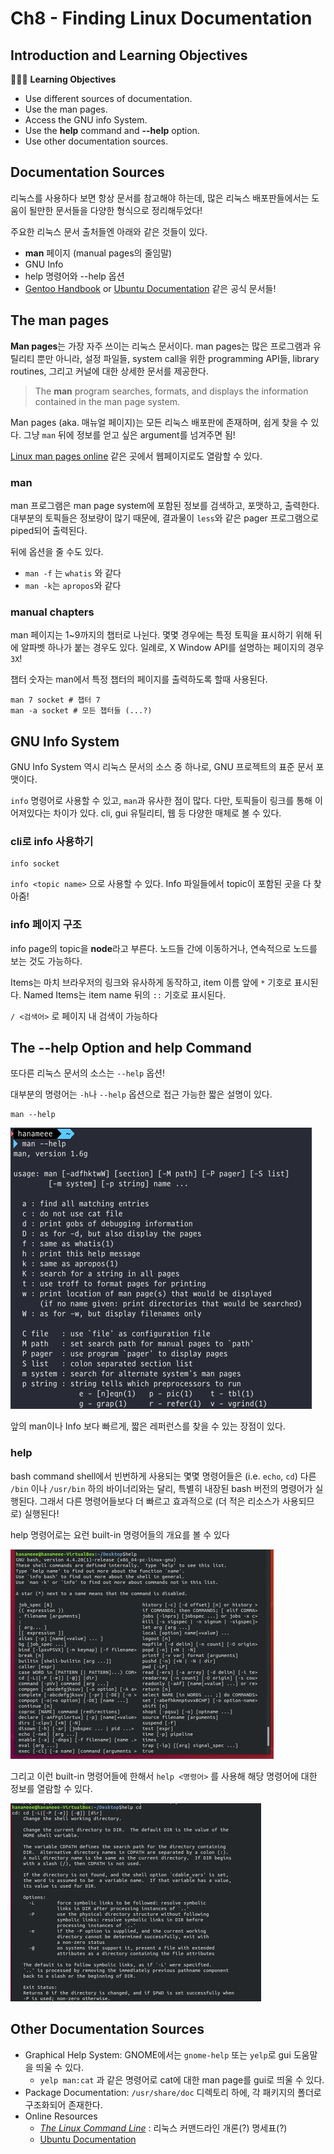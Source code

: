 # Ch8 - Finding Linux Documentation

## Introduction and Learning Objectives

👩🏻‍🏫 **Learning Objectives**

- Use different sources of documentation.
- Use the man pages.
- Access the GNU info System.
- Use the **help** command and **--help** option.
- Use other documentation sources.

## Documentation Sources

리눅스를 사용하다 보면 항상 문서를 참고해야 하는데, 많은 리눅스 배포판들에서는 도움이 될만한 문서들을 다양한 형식으로 정리해두었다!

주요한 리눅스 문서 출처들엔 아래와 같은 것들이 있다.

- **man** 페이지 (manual pages의 줄임말)
- GNU Info
- help 명령어와 --help 옵션
- [Gentoo Handbook](https://www.gentoo.org/support/documentation/) or [Ubuntu Documentation](https://help.ubuntu.com/community/CommunityHelpWiki) 같은 공식 문서들!

## The man pages

**Man pages**는 가장 자주 쓰이는 리눅스 문서이다. man pages는 많은 프로그램과 유틸리티 뿐만 아니라, 설정 파일들, system call을 위한 programming API들, library routines, 그리고 커널에 대한 상세한 문서를 제공한다.

> The **man** program searches, formats, and displays the information contained in the man page system.

Man pages (aka. 매뉴얼 페이지)는 모든 리눅스 배포판에 존재하며, 쉽게 찾을 수 있다. 그냥 `man` 뒤에 정보를 얻고 싶은 argument를 넘겨주면 됨!

[Linux man pages online](http://man7.org/linux/man-pages/) 같은 곳에서 웹페이지로도 열람할 수 있다. 

### man

man 프로그램은 man page system에 포함된 정보를 검색하고, 포맷하고, 출력한다. 대부분의 토픽들은 정보량이 많기 때문에, 결과물이 `less`와 같은 pager 프로그램으로 piped되어 출력된다.

뒤에 옵션을 줄 수도 있다.

- `man -f` 는 `whatis` 와 같다
- `man -k`는 `apropos`와 같다

### manual chapters

man 페이지는 1~9까지의 챕터로 나뉜다. 몇몇 경우에는 특정 토픽을 표시하기 위해 뒤에 알파벳 하나가 붙는 경우도 있다. 일례로, X Window API를 설명하는 페이지의 경우 `3X`!

챕터 숫자는 man에서 특정 챕터의 페이지를 출력하도록 할때 사용된다.

```shell
man 7 socket # 챕터 7
man -a socket # 모든 챕터들 (...?)
```

## GNU Info System

GNU Info System 역시 리눅스 문서의 소스 중 하나로, GNU 프로젝트의 표준 문서 포맷이다.

`info` 명령어로 사용할 수 있고, `man`과 유사한 점이 많다. 다만, 토픽들이 링크를 통해 이어져있다는 차이가 있다. cli, gui 유틸리티, 웹 등 다양한 매체로 볼 수 있다.

### cli로 info 사용하기

```shell
info socket
```

`info <topic name>` 으로 사용할 수 있다. Info 파일들에서 topic이 포함된 곳을 다 찾아줌!

### info 페이지 구조

info page의 topic을 **node**라고 부른다. 노드들 간에 이동하거나, 연속적으로 노드를 보는 것도 가능하다.

Items는 마치 브라우저의 링크와 유사하게 동작하고, item 이름 앞에 `*` 기호로 표시된다. Named Items는  item name 뒤의 `::` 기호로 표시된다. 

`/ <검색어>` 로 페이지 내 검색이 가능하다

## The --help Option and help Command

또다른 리눅스 문서의 소스는 `--help` 옵션!

대부분의 명령어는 `-h`나 `--help` 옵션으로 접근 가능한 짧은 설명이 있다.

```shell
man --help
```

<img src="image-20210417213556358.png" alt="image-20210417213556358" style="zoom:50%;" />

앞의 man이나 Info 보다 빠르게, 짧은 레퍼런스를 찾을 수 있는 장점이 있다.

### help

bash command shell에서 빈번하게 사용되는 몇몇 명령어들은 (i.e. `echo`, `cd`) 다른 `/bin` 이나 `/usr/bin` 하의 바이너리와는 달리, 특별히 내장된 bash 버전의 명령어가 실행된다. 그래서 다른 명령어들보다 더 빠르고 효과적으로 (더 적은 리소스가 사용되므로) 실행된다!

help 명령어로는 요런 built-in 명령어들의 개요를 볼 수 있다

<img src="image-20210417214350502.png" alt="image-20210417214350502" style="zoom:50%;" />

그리고 이런 built-in 명령어들에 한해서 `help <명령어>` 를 사용해 해당 명령어에 대한 정보를 열람할 수 있다.

<img src="image-20210417214439899.png" alt="image-20210417214439899" style="zoom:50%;" />

## Other Documentation Sources

- Graphical Help System: GNOME에서는 `gnome-help` 또는 `yelp`로 gui 도움말을 띄울 수 있다.
  - `yelp man:cat` 과 같은 명령어로 cat에 대한 man page를 gui로 띄울 수 있다.
- Package Documentation: `/usr/share/doc` 디렉토리 하에, 각 패키지의 폴더로 구조화되어 존재한다.
- Online Resources
  - *[The Linux Command Line](http://linuxcommand.org/tlcl.php)* : 리눅스 커맨드라인 개론(?) 명세표(?)
  - [Ubuntu Documentation](https://help.ubuntu.com/) 

